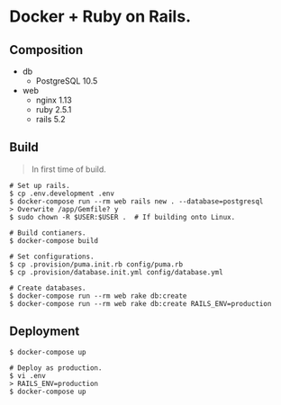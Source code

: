 Docker + Ruby on Rails.
===

## Composition
- db
  - PostgreSQL 10.5
- web
  - nginx 1.13
  - ruby 2.5.1
  - rails 5.2

## Build
> In first time of build.

```
# Set up rails.
$ cp .env.development .env
$ docker-compose run --rm web rails new . --database=postgresql
> Overwrite /app/Gemfile? y
$ sudo chown -R $USER:$USER .  # If building onto Linux.

# Build contianers.
$ docker-compose build

# Set configurations.
$ cp .provision/puma.init.rb config/puma.rb
$ cp .provision/database.init.yml config/database.yml

# Create databases.
$ docker-compose run --rm web rake db:create
$ docker-compose run --rm web rake db:create RAILS_ENV=production
```

## Deployment
```
$ docker-compose up

# Deploy as production.
$ vi .env
> RAILS_ENV=production
$ docker-compose up
```
